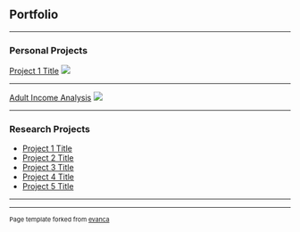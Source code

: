 ## Portfolio

---

### Personal Projects

[Project 1 Title](/sample_page)
<img src="images/dummy_thumbnail.jpg?raw=true"/>

---
[Adult Income Analysis](https://rpubs.com/giauyen123/1070743)
<img src="images/dummy_thumbnail.jpg?raw=true"/>

---
### Research Projects

- [Project 1 Title](http://example.com/)
- [Project 2 Title](http://example.com/)
- [Project 3 Title](http://example.com/)
- [Project 4 Title](http://example.com/)
- [Project 5 Title](http://example.com/)

---




---
<p style="font-size:11px">Page template forked from <a href="https://github.com/evanca/quick-portfolio">evanca</a></p>
<!-- Remove above link if you don't want to attibute -->
